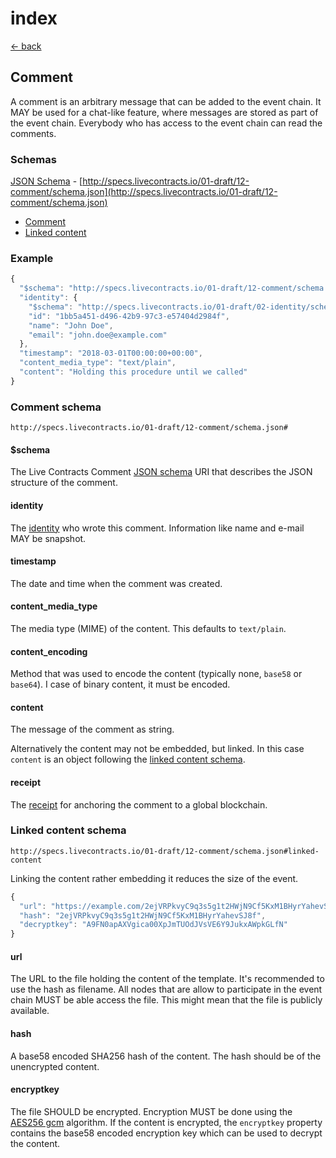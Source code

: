 # index

[← back](../)

## Comment

A comment is an arbitrary message that can be added to the event chain. It MAY be used for a chat-like feature, where messages are stored as part of the event chain. Everybody who has access to the event chain can read the comments.

### Schemas

[JSON Schema](https://github.com/legalthings/livecontracts-specs/tree/1f2cef267dfdf6fb694c3f8e878eb0af9a5cc284/13-comment/schema.json) - [http://specs.livecontracts.io/01-draft/12-comment/schema.json](http://specs.livecontracts.io/01-draft/12-comment/schema.json)

* [Comment](index.md#comment-schema)
* [Linked content](index.md#linked-content-schema)

### Example

```javascript
{
  "$schema": "http://specs.livecontracts.io/01-draft/12-comment/schema.json#",
  "identity": {
    "$schema": "http://specs.livecontracts.io/01-draft/02-identity/schema.json#",
    "id": "1bb5a451-d496-42b9-97c3-e57404d2984f",
    "name": "John Doe",
    "email": "john.doe@example.com"
  },
  "timestamp": "2018-03-01T00:00:00+00:00",
  "content_media_type": "text/plain",
  "content": "Holding this procedure until we called"
}
```

### Comment schema

`http://specs.livecontracts.io/01-draft/12-comment/schema.json#`

#### $schema

The Live Contracts Comment [JSON schema](http://json-schema.org) URI that describes the JSON structure of the comment.

#### identity

The [identity](https://github.com/legalthings/livecontracts-specs/tree/1f2cef267dfdf6fb694c3f8e878eb0af9a5cc284/02-identity/README.md) who wrote this comment. Information like name and e-mail MAY be snapshot.

#### timestamp

The date and time when the comment was created.

#### content\_media\_type

The media type \(MIME\) of the content. This defaults to `text/plain`.

#### content\_encoding

Method that was used to encode the content \(typically none, `base58` or `base64`\). I case of binary content, it must be encoded.

#### content

The message of the comment as string.

Alternatively the content may not be embedded, but linked. In this case `content` is an object following the [linked content schema](index.md#linked-content-schema).

#### receipt

The [receipt](https://github.com/legalthings/livecontracts-specs/tree/1f2cef267dfdf6fb694c3f8e878eb0af9a5cc284/01-event-chain/README.md#receipt-schema) for anchoring the comment to a global blockchain.

### Linked content schema

`http://specs.livecontracts.io/01-draft/12-comment/schema.json#linked-content`

Linking the content rather embedding it reduces the size of the event.

```javascript
{
  "url": "https://example.com/2ejVRPkvyC9q3s5g1t2HWjN9Cf5KxM1BHyrYahevSJ8f.html",
  "hash": "2ejVRPkvyC9q3s5g1t2HWjN9Cf5KxM1BHyrYahevSJ8f",
  "decryptkey": "A9FN0apAXVgica00XpJmTUOdJVsVE6Y9JukxAWpkGLfN"
}
```

#### url

The URL to the file holding the content of the template. It's recommended to use the hash as filename. All nodes that are allow to participate in the event chain MUST be able access the file. This might mean that the file is publicly available.

#### hash

A base58 encoded SHA256 hash of the content. The hash should be of the unencrypted content.

#### encryptkey

The file SHOULD be encrypted. Encryption MUST be done using the [AES256 gcm](../cryptography.md#symmetric-encryption) algorithm. If the content is encrypted, the `encryptkey` property contains the base58 encoded encryption key which can be used to decrypt the content.

